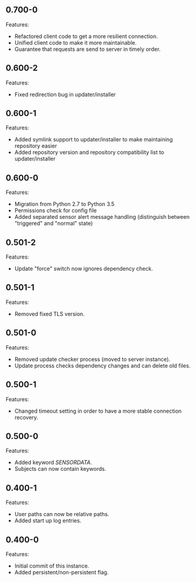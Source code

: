 ## 0.700-0

Features:

* Refactored client code to get a more resilient connection.
* Unified client code to make it more maintainable.
* Guarantee that requests are send to server in timely order.

## 0.600-2

Features:

* Fixed redirection bug in updater/installer

## 0.600-1

Features:

* Added symlink support to updater/installer to make maintaining repository easier
* Added repository version and repository compatibility list to updater/installer 

## 0.600-0

Features:

* Migration from Python 2.7 to Python 3.5
* Permissions check for config file
* Added separated sensor alert message handling (distinguish between "triggered" and "normal" state)

## 0.501-2

Features:

* Update "force" switch now ignores dependency check.

## 0.501-1

Features:

* Removed fixed TLS version.

## 0.501-0

Features:

* Removed update checker process (moved to server instance).
* Update process checks dependency changes and can delete old files.

## 0.500-1

Features:

* Changed timeout setting in order to have a more stable connection recovery.

## 0.500-0

Features:

* Added keyword $SENSORDATA$.
* Subjects can now contain keywords.

## 0.400-1

Features:

* User paths can now be relative paths.
* Added start up log entries.

## 0.400-0

Features:

* Initial commit of this instance.
* Added persistent/non-persistent flag.

